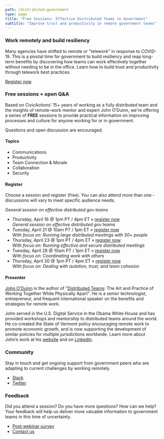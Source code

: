 ```yaml
---
path: /distributed-government
type: page
title: "Free Sessions: Effective Distributed Teams in Government"
subtitle: "Improve trust and productivity in remote government teams"
---
```

### Work remotely and build resiliency
Many agencies have shifted to remote or "telework" in response to COVID-19. This is a pivotal time for government to build resiliency and reap long-term benefits by discovering how teams can work effectively together without needing to be in the office. Learn how to build trust and productivity through telework best practices.

[Register now](#register)

### Free sessions + open Q&A
Based on CivicActions' 15+ years of working as a fully distributed team and the insights of remote-work mentor and expert John O’Duinn, we're offering a series of **FREE** sessions to provide practical information on improving processes and culture for anyone working for or in government.

Questions and open discussion are encouraged.

#### Topics

* Communications
* Productivity
* Team Connection & Morale
* Collaboration
* Security

#### Register

Choose a session and register (free). You can also attend more than one - discussions will vary to meet specific audience needs.
 
*General session on effective distributed gov teams*
* Thursday, April 16 @ 1pm PT / 4pm ET » [register now](https://civicactions.zoom.us/meeting/register/tZ0kdOqtqDkqDXVG8L_Tqr2XbmHpeRAaRQ)  
*General session on effective distributed gov teams*
* Tuesday, April 21 @ 10am PT / 1pm ET » [register now](https://civicactions.zoom.us/meeting/register/tZApde2rrTIqvRkYxtud73RnZPMRFrrNbw)  
*With focus on: Running large distributed meetings with 50+ people*
* Thursday, April 23 @ 1pm PT / 4pm ET » [register now](https://civicactions.zoom.us/meeting/register/tZIscOqgqjgpOL0by_-0tkkr_iVB9bMhUA)  
*With focus on: Running effective and secure distributed meetings*
* Tuesday, April 28 @ 10am PT / 1pm ET » [register now](https://civicactions.zoom.us/meeting/register/u5Epfu6gqzwrwOP_tVHyTeYLXq5yuZnJHA)  
*With focus on: Coordinating work with others*
* Thursday, April 30 @ 1pm PT / 4pm ET » [register now](https://civicactions.zoom.us/meeting/register/uZ0vf-yrrT8jmidw_oDEjo0POzgKf0w45w)  
*With focus on: Dealing with isolation, trust, and team cohesion*

#### Presenter

[John O’Duinn](https://civicactions.com/team/john-o-duinn) is the author of "[Distributed Teams](https://www.amzn.com/1732254907): The Art and Practice of Working Together While Physically Apart". He is a senior technologist, entrepreneur, and frequent international speaker on the benefits and strategies for remote work.

John served in the U.S. Digital Service in the Obama White House and has provided workshops and mentorship to distributed teams around the world. He co-created the State of Vermont policy encouraging remote work to promote economic growth, and is now supporting the development of similar policies for multiple jurisdictions worldwide. Learn more about John’s work at his [website](http://oduinn.com/) and on [LinkedIn](https://www.linkedin.com/in/joduinn).


### Community

Stay in touch and get ongoing support from government peers who are adapting to current challenges by working remotely.

* [Slack](https://distributedgov.herokuapp.com/)
* [Twitter](https://twitter.com/DistributedGov)


### Feedback

Did you attend a session? Do you have more questions? How can we help? Your feedback will help us deliver more valuable information to government teams in this time of uncertainty. 

* [Post-webinar survey](https://www.surveymonkey.com/r/distributedgov)
* [Contact us](https://civicactions.com/contact)
